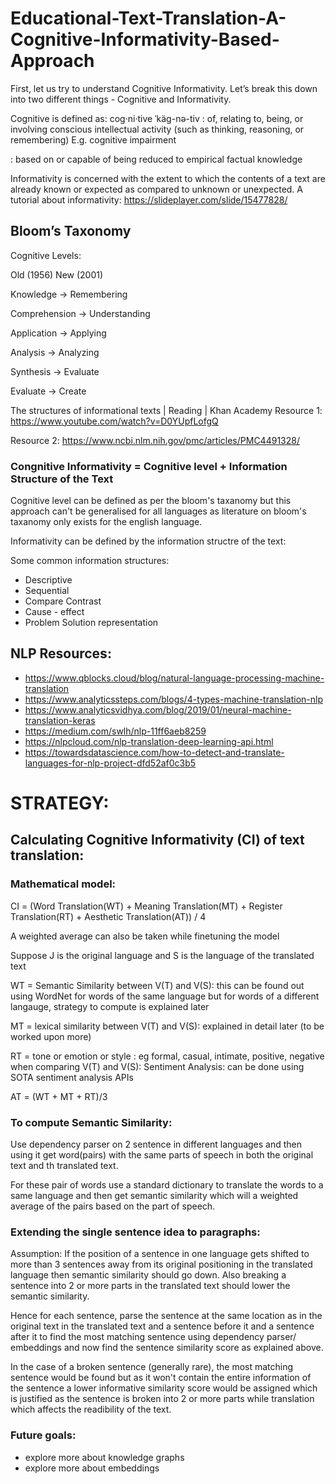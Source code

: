 # Educational-Text-Translation-A-Cognitive-Informativity-Based-Approach

First, let us try to understand Cognitive Informativity. Let’s break this down into two different things - Cognitive and Informativity. 

Cognitive is defined as:
cog·​ni·​tive ˈkäg-nə-tiv 
: of, relating to, being, or involving conscious intellectual activity (such as thinking, reasoning, or remembering)
E.g. cognitive impairment

: based on or capable of being reduced to empirical factual knowledge

Informativity is concerned with the extent to which the contents of a text are already known or expected as compared to unknown or unexpected.
A tutorial about informativity:
https://slideplayer.com/slide/15477828/

## Bloom’s Taxonomy

Cognitive Levels:

Old (1956)        New (2001)

Knowledge → Remembering


Comprehension → Understanding


Application → Applying


Analysis → Analyzing


Synthesis → Evaluate


Evaluate → Create 

The structures of informational texts | Reading | Khan Academy
Resource 1: https://www.youtube.com/watch?v=D0YUpfLofgQ

Resource 2: https://www.ncbi.nlm.nih.gov/pmc/articles/PMC4491328/

### Congnitive Informativity = Cognitive level + Information Structure of the Text
Cognitive level can be defined as per the bloom's taxanomy but this approach can't be generalised for all languages as literature on bloom's taxanomy only exists for the english language. 

Informativity can be defined by the information structre of the text:

Some common information structures:
- Descriptive
- Sequential
- Compare Contrast
- Cause - effect
- Problem Solution representation

## NLP Resources:
- https://www.qblocks.cloud/blog/natural-language-processing-machine-translation
- https://www.analyticssteps.com/blogs/4-types-machine-translation-nlp
- https://www.analyticsvidhya.com/blog/2019/01/neural-machine-translation-keras
- https://medium.com/swlh/nlp-11ff6aeb8259
- https://nlpcloud.com/nlp-translation-deep-learning-api.html
-  https://towardsdatascience.com/how-to-detect-and-translate-languages-for-nlp-project-dfd52af0c3b5


# STRATEGY:
## Calculating Cognitive Informativity (CI) of text translation:
### Mathematical model:

CI = (Word Translation(WT) + Meaning Translation(MT) + Register Translation(RT) + Aesthetic Translation(AT)) / 4

A weighted average can also be taken while finetuning the model

Suppose J is the original language and S is the language of the translated text

WT = Semantic Similarity between V(T) and V(S): this can be found out using WordNet for words of the same language but for words of a different langauge, strategy to compute is explained later

MT = lexical similarity between V(T) and V(S): explained in detail later (to be worked upon more)

RT = tone or emotion or style : eg formal, casual, intimate, positive, negative when comparing V(T) and V(S): Sentiment Analysis: can be done using SOTA sentiment analysis APIs

AT = (WT + MT + RT)/3

### To compute Semantic Similarity:
Use dependency parser on 2 sentence in different languages and then using it get word(pairs) with the same parts of speech in both the original text and th translated text.

For these pair of words use a standard dictionary to translate the words to a same language and then get semantic similarity which will a weighted average of the pairs based on the part of speech.

### Extending the single sentence idea to paragraphs:
Assumption: If the position of a sentence in one language gets shifted to more than 3 sentences away from its original positioning in the translated language then semantic similarity should go down. Also breaking a sentence into 2 or more parts in the translated text should lower the semantic similarity.

Hence for each sentence, parse the sentence at the same location as in the original text in the translated text and a sentence before it and a sentence after it to find the most matching sentence using dependency parser/ embeddings and now find the sentence similarity score as explained above.

In the case of a broken sentence (generally rare), the most matching sentence would be found but as it won't contain the entire information of the sentence a lower informative similarity score would be assigned which is justified as the sentence is broken into 2 or more parts while translation which affects the readibility of the text.

### Future goals:
- explore more about knowledge graphs
- explore more about embeddings
